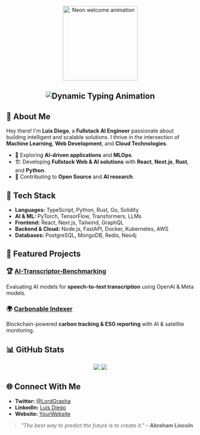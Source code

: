 <p align="center">
  <img src="https://media.giphy.com/media/836HiJc7pgzy8iNXCn/giphy.gif" alt="Neon welcome animation" width="200"/>
</p>

<h2 align="center">
  <img src="https://readme-typing-svg.herokuapp.com?font=Fira+Code&weight=700&pause=700&color=FF4500&center=true&width=650&lines=Fullstack+AI+Engineer+🚀;Machine+Learning+Innovator+🤖;Open-Source+Contributor+💡" alt="Dynamic Typing Animation" />
</h2>

## 🌟 About Me

Hey there! I'm **Luis Diego**, a **Fullstack AI Engineer** passionate about building intelligent and scalable solutions. I thrive in the intersection of **Machine Learning**, **Web Development**, and **Cloud Technologies**.

- 🧠 Exploring **AI-driven applications** and **MLOps**.
- 🏗️ Developing **Fullstack Web & AI solutions** with **React**, **Next.js**, **Rust**, and **Python**.
- 🚀 Contributing to **Open Source** and **AI research**.

## 🔧 Tech Stack

- **Languages:** TypeScript, Python, Rust, Go, Solidity
- **AI & ML:** PyTorch, TensorFlow, Transformers, LLMs
- **Frontend:** React, Next.js, Tailwind, GraphQL
- **Backend & Cloud:** Node.js, FastAPI, Docker, Kubernetes, AWS
- **Databases:** PostgreSQL, MongoDB, Redis, Neo4j

## 🚀 Featured Projects

### 🏆 [**AI-Transcriptor-Benchmarking**](https://github.com/LuisDi98/Audio_a_Lesco)
Evaluating AI models for **speech-to-text transcription** using OpenAI & Meta models.

### 🌍 [**Carbonable Indexer**](https://github.com/LuisDi98/carbonable-indexer)
Blockchain-powered **carbon tracking & ESG reporting** with AI & satellite monitoring.

## 📊 GitHub Stats

<p align="center">
  <img src="https://github-readme-stats.vercel.app/api?username=LuisDi98&show_icons=true&hide_border=true&theme=radical" />
  <img src="https://github-readme-stats.vercel.app/api/top-langs/?username=LuisDi98&layout=compact&hide_border=true&theme=radical" />
</p>

## 🌐 Connect With Me

- **Twitter:** [@LordGrapha](https://x.com/LordGrapha)
- **LinkedIn:** [Luis Diego](https://www.linkedin.com/in/luis-diego-mora-aguilar-741741145)
- **Website:** [YourWebsite](https://yourwebsite.com)

> *"The best way to predict the future is to create it."* – **Abraham Lincoln**
